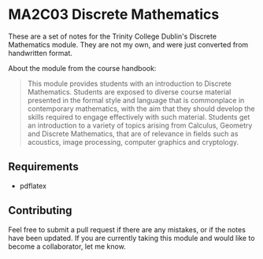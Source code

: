# MA2C03 Discrete Mathematics
These are a set of notes for the Trinity College Dublin's Discrete Mathematics module. They are not my own, and were just converted from handwritten format.

About the module from the course handbook:

> This module provides students with an introduction to Discrete Mathematics. Students are exposed to diverse course material presented in the formal style and language that is commonplace in contemporary mathematics, with the aim that they should develop the skills required to engage effectively with such material. Students get an introduction to a variety of topics arising from Calculus, Geometry and Discrete Mathematics, that are of relevance in fields such as acoustics, image processing, computer graphics and cryptology.

## Requirements
- pdflatex

## Contributing
Feel free to submit a pull request if there are any mistakes, or if the notes have been updated. If you are currently taking this module and would like to become a collaborator, let me know.
